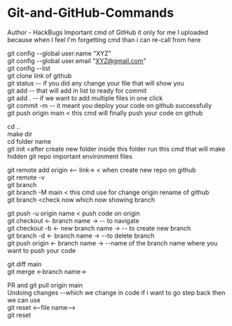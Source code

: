 

# Git-and-GitHub-Commands
Author - HackBugs
Important cmd of GitHub it only for me I uploaded because when I feel I'm forgetting cmd than i can re-call from here

git config --global user.name "XYZ"  
git config --global user.email "XYZ@gmail.com"  
git config --list  
git clone link of github  
git status -- if you did any change your file that will show you  
git add -- that will add in list to ready for commit  
git add . -- if we want to add multiple files in one click  
git commit -m -- it meant you deploy your code on github successfully  
git push origin main < this cmd will finally push your code on github  

cd ..  
make dir  
cd folder name  
git init <after create new folder inside this folder run this cmd that will make hidden git repo important environment files  

git remote add origin <-- link-> < when create new repo on github  
git remote -v  
git branch  
git branch -M main < this cmd use for change origin rename of github  
git branch <check now which now showing branch  

git push -u origin name < push code on origin  
git checkout <- branch name -> -- to navigate  
git checkout -b <- new branch name -> -- to create new branch  
git branch -d <- branch name -> --to delete branch  
git push origin <- branch name -> --name of the branch name where you want to push your code  

git diff main  
git merge <-branch name->  

PR and git pull origin main  
Undoing changes --which we change in code if i want to go step back then we can use  
git reset <--file name-->  
git reset  




